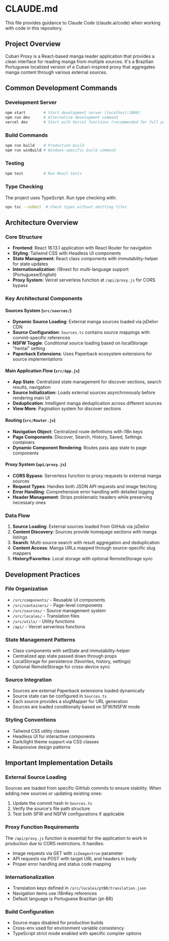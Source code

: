 # CLAUDE.md

This file provides guidance to Claude Code (claude.ai/code) when working with code in this repository.

## Project Overview

Cubari Proxy is a React-based manga reader application that provides a clean interface for reading manga from multiple sources. It's a Brazilian Portuguese localized version of a Cubari-inspired proxy that aggregates manga content through various external sources.

## Common Development Commands

### Development Server
```bash
npm start        # Start development server (localhost:3000)
npm run dev      # Alternative development command
vercel dev       # Start with Vercel functions (recommended for full proxy functionality)
```

### Build Commands
```bash
npm run build    # Production build
npm run winBuild # Windows-specific build command
```

### Testing
```bash
npm test         # Run React tests
```

### Type Checking
The project uses TypeScript. Run type checking with:
```bash
npx tsc --noEmit  # Check types without emitting files
```

## Architecture Overview

### Core Structure
- **Frontend**: React 16.13.1 application with React Router for navigation
- **Styling**: Tailwind CSS with Headless UI components
- **State Management**: React class components with immutability-helper for state updates
- **Internationalization**: i18next for multi-language support (Portuguese/English)
- **Proxy System**: Vercel serverless function at `/api/proxy.js` for CORS bypass

### Key Architectural Components

#### Sources System (`src/sources/`)
- **Dynamic Source Loading**: External manga sources loaded via jsDelivr CDN
- **Source Configuration**: `Sources.ts` contains source mappings with commit-specific references
- **NSFW Toggle**: Conditional source loading based on localStorage "hentai" setting
- **Paperback Extensions**: Uses Paperback ecosystem extensions for source implementations

#### Main Application Flow (`src/App.js`)
- **App State**: Centralized state management for discover sections, search results, navigation
- **Source Initialization**: Loads external sources asynchronously before rendering main UI
- **Deduplication**: Intelligent manga deduplication across different sources
- **View More**: Pagination system for discover sections

#### Routing (`src/Router.js`)
- **Navigation Object**: Centralized route definitions with i18n keys
- **Page Components**: Discover, Search, History, Saved, Settings containers
- **Dynamic Component Rendering**: Routes pass app state to page components

#### Proxy System (`api/proxy.js`)
- **CORS Bypass**: Serverless function to proxy requests to external manga sources
- **Request Types**: Handles both JSON API requests and image fetching
- **Error Handling**: Comprehensive error handling with detailed logging
- **Header Management**: Strips problematic headers while preserving necessary ones

### Data Flow
1. **Source Loading**: External sources loaded from GitHub via jsDelivr
2. **Content Discovery**: Sources provide homepage sections with manga listings
3. **Search**: Multi-source search with result aggregation and deduplication
4. **Content Access**: Manga URLs mapped through source-specific slug mappers
5. **History/Favorites**: Local storage with optional RemoteStorage sync

## Development Practices

### File Organization
- `/src/components/` - Reusable UI components
- `/src/containers/` - Page-level components
- `/src/sources/` - Source management system
- `/src/locales/` - Translation files
- `/src/utils/` - Utility functions
- `/api/` - Vercel serverless functions

### State Management Patterns
- Class components with setState and immutability-helper
- Centralized app state passed down through props
- LocalStorage for persistence (favorites, history, settings)
- Optional RemoteStorage for cross-device sync

### Source Integration
- Sources are external Paperback extensions loaded dynamically
- Source state can be configured in `Sources.ts`
- Each source provides a slugMapper for URL generation
- Sources are loaded conditionally based on SFW/NSFW mode

### Styling Conventions
- Tailwind CSS utility classes
- Headless UI for interactive components
- Dark/light theme support via CSS classes
- Responsive design patterns

## Important Implementation Details

### External Source Loading
Sources are loaded from specific GitHub commits to ensure stability. When adding new sources or updating existing ones:
1. Update the commit hash in `Sources.ts`
2. Verify the source's file path structure
3. Test both SFW and NSFW configurations if applicable

### Proxy Function Requirements
The `/api/proxy.js` function is essential for the application to work in production due to CORS restrictions. It handles:
- Image requests via GET with `isImage=true` parameter
- API requests via POST with target URL and headers in body
- Proper error handling and status code mapping

### Internationalization
- Translation keys defined in `/src/locales/ptBR/translation.json`
- Navigation items use i18nKey references
- Default language is Portuguese Brazilian (pt-BR)

### Build Configuration
- Source maps disabled for production builds
- Cross-env used for environment variable consistency
- TypeScript strict mode enabled with specific compiler options